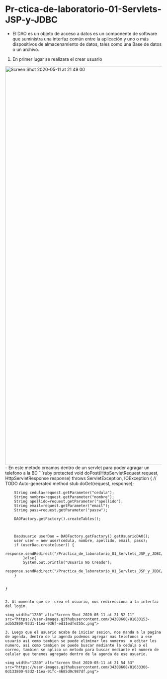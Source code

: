 # Pr-ctica-de-laboratorio-01-Servlets-JSP-y-JDBC
- El DAO es un objeto de acceso a datos es un componente de software que suministra una interfaz común entre la aplicación y uno o más dispositivos de almacenamiento de datos, tales como una Base de datos o un archivo.

1. En primer lugar se realizara el crear usuario

<img width="1280" alt="Screen Shot 2020-05-11 at 21 49 00" src="https://user-images.githubusercontent.com/34308608/81633083-75154e80-93d1-11ea-9393-6ab605802517.png">
- En este metodo creamos dentro de un servlet para poder agragar un telefono a la BD
```ruby
protected void doPost(HttpServletRequest request, HttpServletResponse response) throws ServletException, IOException {
		// TODO Auto-generated method stub
		doGet(request, response);
		
		String cedula=request.getParameter("cedula");
		String nombre=request.getParameter("nombre");
		String apellido=request.getParameter("apellido");
		String email=request.getParameter("email");
		String pass=request.getParameter("passw");
		
		DAOFactory.getFactory().createTables();
	
		
        
		DaoUsuario userDao = DAOFactory.getFactory().getUsuarioDAO();
        user user = new user(cedula, nombre, apellido, email, pass);
        if (userDao.create(user)) {
            response.sendRedirect("/Practica_de_laboratorio_01_Servlets_JSP_y_JDBC/html/Login.html");
            }else{
            System.out.println("Usuario No Creado");
            response.sendRedirect("/Practica_de_laboratorio_01_Servlets_JSP_y_JDBC/html/CreateAccount.html");
        }
		
       
	}
  ```

2. Al momento que se  crea el usuario, nos redirecciona a la interfaz del login.

<img width="1280" alt="Screen Shot 2020-05-11 at 21 52 11" src="https://user-images.githubusercontent.com/34308608/81633153-adb52800-93d1-11ea-936f-ed11edfe255c.png">

3. Luego que el usuario acaba de iniciar sesion, nos manda a la pagina de agenda, dentro de la agenda podemos agregar mas telefonos a ese usuario asi como tambien se puede eliminar los numeros  o editar los numero, asi como tambien se puede buscar mediante la cedula o el correo, tambien se aplico un metodo para buscar mediante el numero de celular que tenemos agregado dentro de la agenda de ese usuario.

<img width="1280" alt="Screen Shot 2020-05-11 at 21 54 53" src="https://user-images.githubusercontent.com/34308608/81633306-0d133800-93d2-11ea-91fc-4685d9c987df.png">
